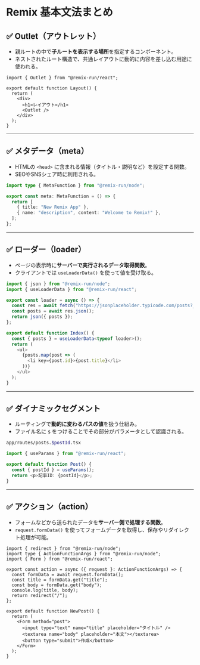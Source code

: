 # Remix 基本文法まとめ

## ✅ Outlet（アウトレット）

- 親ルートの中で**子ルートを表示する場所**を指定するコンポーネント。
- ネストされたルート構造で、共通レイアウトに動的に内容を差し込む用途に使われる。

```tsx
import { Outlet } from "@remix-run/react";

export default function Layout() {
  return (
    <div>
      <h1>レイアウト</h1>
      <Outlet />
    </div>
  );
}
````

---

## ✅ メタデータ（meta）

* HTMLの `<head>` に含まれる情報（タイトル・説明など）を設定する関数。
* SEOやSNSシェア時に利用される。

```ts
import type { MetaFunction } from "@remix-run/node";

export const meta: MetaFunction = () => {
  return [
    { title: "New Remix App" },
    { name: "description", content: "Welcome to Remix!" },
  ];
};
```

---

## ✅ ローダー（loader）

* ページの表示時に**サーバーで実行されるデータ取得関数**。
* クライアントでは `useLoaderData()` を使って値を受け取る。

```ts
import { json } from "@remix-run/node";
import { useLoaderData } from "@remix-run/react";

export const loader = async () => {
  const res = await fetch("https://jsonplaceholder.typicode.com/posts?_limit=5");
  const posts = await res.json();
  return json({ posts });
};

export default function Index() {
  const { posts } = useLoaderData<typeof loader>();
  return (
    <ul>
      {posts.map(post => (
        <li key={post.id}>{post.title}</li>
      ))}
    </ul>
  );
}
```

---

## ✅ ダイナミックセグメント

* ルーティングで**動的に変わるパスの値**を扱う仕組み。
* ファイル名に `$` をつけることでその部分がパラメータとして認識される。

```bash
app/routes/posts.$postId.tsx
```

```ts
import { useParams } from "@remix-run/react";

export default function Post() {
  const { postId } = useParams();
  return <p>記事ID: {postId}</p>;
}
```

---

## ✅ アクション（action）

* フォームなどから送られたデータを**サーバー側で処理する関数**。
* `request.formData()` を使ってフォームデータを取得し、保存やリダイレクト処理が可能。

```tsx
import { redirect } from "@remix-run/node";
import type { ActionFunctionArgs } from "@remix-run/node";
import { Form } from "@remix-run/react";

export const action = async ({ request }: ActionFunctionArgs) => {
  const formData = await request.formData();
  const title = formData.get("title");
  const body = formData.get("body");
  console.log(title, body);
  return redirect("/");
};

export default function NewPost() {
  return (
    <Form method="post">
      <input type="text" name="title" placeholder="タイトル" />
      <textarea name="body" placeholder="本文"></textarea>
      <button type="submit">作成</button>
    </Form>
  );
}
```

